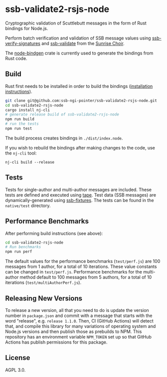 # ssb-validate2-rsjs-node

Cryptographic validation of Scuttlebutt messages in the form of Rust bindings for Node.js.

Perform batch verification and validation of SSB message values using [ssb-verify-signatures](https://crates.io/crates/ssb-verify-signatures) and [ssb-validate](https://github.com/mycognosist/ssb-validate) from the [Sunrise Choir](https://github.com/sunrise-choir).

The [node-bindgen](https://github.com/infinyon/node-bindgen) crate is currently used to generate the bindings from Rust code.

## Build

Rust first needs to be installed in order to build the bindings ([installation instructions](https://rustup.rs/)).

```bash
git clone git@github.com:ssb-ngi-pointer/ssb-validate2-rsjs-node.git
cd ssb-validate2-rsjs-node
cargo install nj-cli
# generate release build of ssb-validate2-rsjs-node
npm run build
# run the tests
npm run test
```

The build process creates bindings in `./dist/index.node`.

If you wish to rebuild the bindings after making changes to the code, use the `nj-cli` tool:

`nj-cli build --release`

## Tests

Tests for single-author and multi-author messages are included. These tests are defined and executed using [tape](https://www.npmjs.com/package/tape). Test data (SSB messages) are dynamically-generated using [ssb-fixtures](https://github.com/ssb-ngi-pointer/ssb-fixtures). The tests can be found in the `native/test` directory.

## Performance Benchmarks

After performing build instructions (see above):

```bash
cd ssb-validate2-rsjs-node
# Run benchmarks
npm run perf
```

The default values for the performance benchmarks (`test/perf.js`) are 100 messages from 1 author, for a total of 10 iterations. These value constants can be changed in `test/perf.js`. Performance benchmarks for the multi-author method default to 100 messages from 5 authors, for a total of 10 iterations (`test/multiAuthorPerf.js`).

## Releasing New Versions

To release a new version, all that you need to do is update the version number in `package.json` and commit with a message that starts with the word "release", e.g. `release 1.1.0`. Then, CI (GitHub Actions) will detect that, and compile this library for many variations of operating system and Node.js versions and then publish those as prebuilds to NPM. This repository has an environment variable `NPM_TOKEN` set up so that GitHub Actions has publish permissions for this package.

## License

AGPL 3.0.
